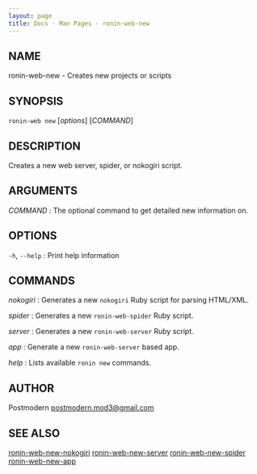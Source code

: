 ```yaml
---
layout: page
title: Docs - Man Pages - ronin-web-new
---
```


## NAME

ronin-web-new - Creates new projects or scripts

## SYNOPSIS

`ronin-web new` [*options*] [*COMMAND*]

## DESCRIPTION

Creates a new web server, spider, or nokogiri script.

## ARGUMENTS

*COMMAND*
: The optional command to get detailed new information on.

## OPTIONS

`-h`, `--help`
: Print help information

## COMMANDS

*nokogiri*
: Generates a new `nokogiri` Ruby script for parsing HTML/XML.

*spider*
: Generates a new `ronin-web-spider` Ruby script.

*server*
: Generates a new `ronin-web-server` Ruby script.

*app*
: Generate a new `ronin-web-server` based app.

*help*
: Lists available `ronin new` commands.

## AUTHOR

Postmodern <postmodern.mod3@gmail.com>

## SEE ALSO

[ronin-web-new-nokogiri](ronin-web-new-nokogiri.1.html) [ronin-web-new-server](ronin-web-new-server.1.html) [ronin-web-new-spider](ronin-web-new-spider.1.html) [ronin-web-new-app](ronin-web-new-app.1.html)

